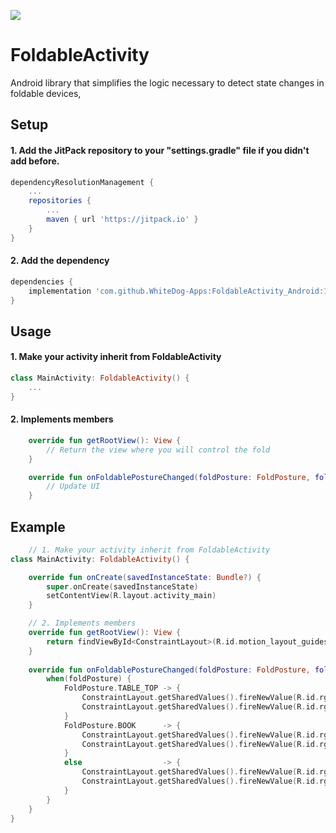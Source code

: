 [![](https://jitpack.io/v/WhiteDog-Apps/FoldableActivity_Android.svg)](https://jitpack.io/#WhiteDog-Apps/FoldableActivity_Android)

# FoldableActivity
Android library that simplifies the logic necessary to detect state changes in foldable devices,

## Setup
#### 1. Add the JitPack repository to your "settings.gradle" file if you didn't add before.
```gradle
dependencyResolutionManagement {
    ...
    repositories {
        ...
        maven { url 'https://jitpack.io' }
    }
}
```

#### 2. Add the dependency
```gradle
dependencies {
    implementation 'com.github.WhiteDog-Apps:FoldableActivity_Android:1.0.4'
}
```

## Usage
#### 1.  Make your activity inherit from FoldableActivity
```kotlin
class MainActivity: FoldableActivity() {
    ...
}
```

#### 2.  Implements members
```kotlin
    override fun getRootView(): View {
        // Return the view where you will control the fold
    }

    override fun onFoldablePostureChanged(foldPosture: FoldPosture, foldPositionFromEnd: Int) {
        // Update UI
    }
```

## Example
```kotlin
    // 1. Make your activity inherit from FoldableActivity
class MainActivity: FoldableActivity() {

    override fun onCreate(savedInstanceState: Bundle?) {
        super.onCreate(savedInstanceState)
        setContentView(R.layout.activity_main)
    }

    // 2. Implements members
    override fun getRootView(): View {
        return findViewById<ConstraintLayout>(R.id.motion_layout_guides_root)
    }
    
    override fun onFoldablePostureChanged(foldPosture: FoldPosture, foldPositionFromEnd: Int) {
        when(foldPosture) {
            FoldPosture.TABLE_TOP -> {
                ConstraintLayout.getSharedValues().fireNewValue(R.id.rg_motion_layout_guides_tabletop, foldPositionFromEnd)
                ConstraintLayout.getSharedValues().fireNewValue(R.id.rg_motion_layout_guides_book, 0)
            }
            FoldPosture.BOOK      -> {
                ConstraintLayout.getSharedValues().fireNewValue(R.id.rg_motion_layout_guides_tabletop, 0)
                ConstraintLayout.getSharedValues().fireNewValue(R.id.rg_motion_layout_guides_book, foldPositionFromEnd)
            }
            else                  -> {
                ConstraintLayout.getSharedValues().fireNewValue(R.id.rg_motion_layout_guides_tabletop, 0)
                ConstraintLayout.getSharedValues().fireNewValue(R.id.rg_motion_layout_guides_book, 0)
            }
        }
    }
}
```
